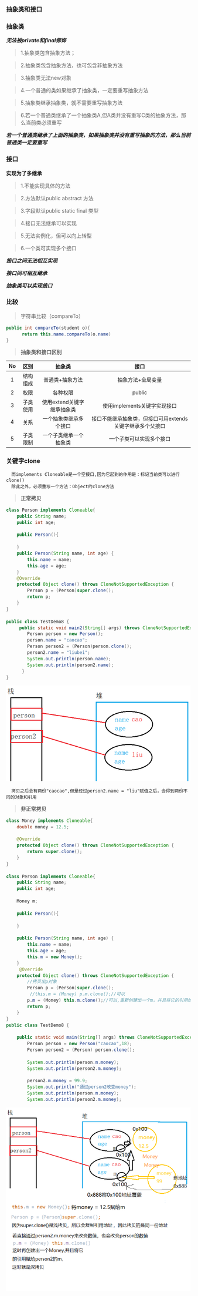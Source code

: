 ### 抽象类和接口

### 抽象类

***无法被private和final修饰***

> 1.抽象类包含抽象方法；

> 2.抽象类包含抽象方法，也可包含非抽象方法

> 3.抽象类无法new对象

> 4.一个普通的类如果继承了抽象类，一定要重写抽象方法

> 5.抽象类继承抽象类，就不需要重写抽象方法

> 6.若一个普通类继承了一个抽象类A,但A类并没有重写C类的抽象方法，那么当前类必须重写

_**若一个普通类继承了上面的抽象类，如果抽象类并没有重写抽象的方法，那么当前普通类一定要重写**_ 


### 接口
**实现为了多继承**

> 1.不能实现具体的方法

> 2.方法默认public abstract 方法

> 3.字段默认public static final 类型

> 4.接口无法继承可以实现

> 5.无法实例化，但可以向上转型

> 6.一个类可实现多个接口

_***接口之间无法相互实现***_

_***接口间可相互继承***_

_***抽象类可以实现接口***_


### 比较

> 字符串比较（compareTo）

```java
public int compareTo(student o){
      return this.name.compareTo(o.name) 
}
```

> **抽象类和接口区别**

|  No   |  区别  |          抽象类        |        接口         |
|  :--: |  :--:  |         :----:        |     :---------:     | 
|  1   |结构组成|      普通类+抽象方法     |  抽象方法+全局变量  |     
|  2   |  权限  |         各种权限         |       public       |
|  3   |子类使用|使用extend关键字继承抽象类 |使用implements关键字实现接口|
|  4   |  关系  |   一个抽象类继承多个接口  |接口不能继承抽象类，但接口可用extends关键字继承多个父接口|
|  5   |子类限制|   一个子类继承一个抽象类  |一个子类可以实现多个接口|

### 关键字clone

      而implements Cloneable是一个空接口,因为它起到的作用是：标记当前类可以进行clone()
      除此之外，必须重写一个方法：Object的clone方法

> **正常拷贝**

```java
class Person implements Cloneable{
    public String name;
    public int age;

    public Person(){

    }
    public Person(String name, int age) {
        this.name = name;
        this.age = age;
    }
    @Override
    protected Object clone() throws CloneNotSupportedException {
        Person p = (Person)super.clone();
        return p;
    }
}

public class TestDemo8 {
     public static void main2(String[] args) throws CloneNotSupportedException {
        Person person = new Person();
        person.name = "caocao";
        Person person2 = (Person)person.clone();
        person2.name = "liubei";
        System.out.println(person.name);
        System.out.println(person2.name);
      }
}
```

![](https://github.com/q1206271031/photo/raw/master/%E6%8A%BD%E8%B1%A1%E7%B1%BB%E5%92%8C%E6%8E%A5%E5%8F%A3/%E5%AF%B9%E8%B1%A1%E7%9A%84%E6%AD%A3%E5%B8%B8%E5%85%8B%E9%9A%86(clone).png)

      拷贝之后会有两份"caocao",但是经过person2.name = "liu"赋值之后，会得到两份不同的对象和引用

> **非正常拷贝**
 
```java
class Money implements Cloneable{
    double money = 12.5;

    @Override
    protected Object clone() throws CloneNotSupportedException {
        return super.clone();
    }
}

class Person implements Cloneable{
    public String name;
    public int age;

    Money m;

    public Person(){

    }

    public Person(String name, int age) {
        this.name = name;
        this.age = age;
        this.m = new Money();
    }
     @Override
    protected Object clone() throws CloneNotSupportedException {
        //拷贝出p对象
        Person p = (Person)super.clone();
         //this.m = (Money) p.m.clone();//可以
        p.m = (Money) this.m.clone();//可以,重新创建出一个m，并且将它的引用给p的m
        return p;
    }
}
public class TestDemo8 {

    public static void main(String[] args) throws CloneNotSupportedException {
        Person person = new Person("caocao",18);
        Person person2 = (Person) person.clone();

        System.out.println(person.m.money);
        System.out.println(person2.m.money);

        person2.m.money = 99.9;
        System.out.println("通过person2改变money");
        System.out.println(person.m.money);
        System.out.println(person2.m.money);
```

![](https://github.com/q1206271031/photo/raw/master/%E6%8A%BD%E8%B1%A1%E7%B1%BB%E5%92%8C%E6%8E%A5%E5%8F%A3/%E6%B5%85%E6%8B%B7%E8%B4%9D%E5%92%8C%E6%B7%B1%E6%8B%B7%E8%B4%9D.png)



